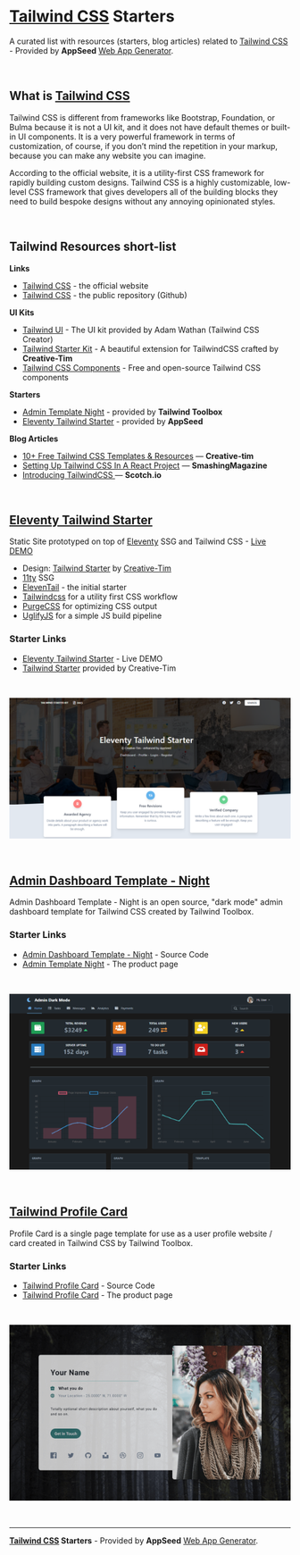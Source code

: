 # [Tailwind CSS](https://tailwindcss.com/) Starters

A curated list with resources (starters, blog articles) related to [Tailwind CSS](https://tailwindcss.com/) - Provided by **AppSeed** [Web App Generator](https://appseed.us/app-generator).

<br />

## What is [Tailwind CSS](https://tailwindcss.com/)

Tailwind CSS is different from frameworks like Bootstrap, Foundation, or Bulma because it is not a UI kit, and it does not have default themes or built-in UI components. It is a very powerful framework in terms of customization, of course, if you don’t mind the repetition in your markup, because you can make any website you can imagine.

According to the official website, it is a utility-first CSS framework for rapidly building custom designs. Tailwind CSS is a highly customizable, low-level CSS framework that gives developers all of the building blocks they need to build bespoke designs without any annoying opinionated styles.

<br />

## Tailwind Resources short-list

**Links**

- [Tailwind CSS](https://tailwindcss.com/) - the official website
- [Tailwind CSS](https://github.com/tailwindcss/tailwindcss) - the public repository (Github)

**UI Kits**

- [Tailwind UI](https://tailwindui.com/) - The UI kit provided by Adam Wathan (Tailwind CSS Creator)
- [Tailwind Starter Kit](https://www.creative-tim.com/learning-lab/tailwind-starter-kit/#/presentation) - A beautiful extension for TailwindCSS crafted by **Creative-Tim**
- [Tailwind CSS Components](https://github.com/app-generator/tailwind-css-components/) - Free and open-source Tailwind CSS components

**Starters**

- [Admin Template Night](https://www.tailwindtoolbox.com/templates/admin-template-night) - provided by **Tailwind Toolbox**
- [Eleventy Tailwind Starter](https://eleventy-tailwind-starter.appseed.us/) - provided by **AppSeed**

**Blog Articles**

- [10+ Free Tailwind CSS Templates & Resources](https://www.creative-tim.com/blog/web-development/free-tailwind-css-templates-resources/) ― **Creative-tim**
- [Setting Up Tailwind CSS In A React Project](https://www.smashingmagazine.com/2020/02/tailwindcss-react-project/) ― **SmashingMagazine**
- [Introducing TailwindCSS ](https://scotch.io/@paschaldev/introducing-tailwindcss) ― **Scotch.io**

<br />

## [Eleventy Tailwind Starter](https://eleventy-tailwind-starter.appseed.us/)

Static Site prototyped on top of [Eleventy](https://www.11ty.io/) SSG and Tailwind CSS - [Live DEMO](https://eleventy-tailwind-starter.appseed.us)

- Design: [Tailwind Starter](https://www.creative-tim.com/learning-lab/tailwind-starter-kit/) by [Creative-Tim](https://www.creative-tim.com)
- [11ty](https://www.11ty.io/) SSG
- [ElevenTail](https://github.com/philhawksworth/eleventail) - the initial starter
- [Tailwindcss](https://tailwindcss.com) for a utility first CSS workflow
- [PurgeCSS](https://www.purgecss.com/) for optimizing CSS output
- [UglifyJS](https://www.npmjs.com/package/uglify-js) for a simple JS build pipeline

### Starter Links

- [Eleventy Tailwind Starter](https://eleventy-tailwind-starter.appseed.us) - Live DEMO
- [Tailwind Starter](https://www.creative-tim.com/learning-lab/tailwind-starter-kit/) provided by Creative-Tim

<br />

![Eleventy Tailwind Starter- Open-Source Static Site Starter.](https://raw.githubusercontent.com/app-generator/static/master/products/eleventy-tailwind-starter-screen.png)

<br />

## [Admin Dashboard Template - Night](https://github.com/tailwindtoolbox/Admin-Template-Night)

Admin Dashboard Template - Night is an open source, "dark mode" admin dashboard template for Tailwind CSS created by Tailwind Toolbox.

### Starter Links

- [Admin Dashboard Template - Night](https://github.com/tailwindtoolbox/Admin-Template-Night) - Source Code
- [Admin Template Night](https://www.tailwindtoolbox.com/templates/admin-template-night) - The product page

<br />

![Admin Dashboard Template - Free Tailwind Starter.](https://raw.githubusercontent.com/app-generator/static/master/tailwind-css/tailwindtoolbox-admin-template-night.png)

<br />

## [Tailwind Profile Card](https://www.tailwindtoolbox.com/templates/profile-card)

Profile Card is a single page template for use as a user profile website / card created in Tailwind CSS by Tailwind Toolbox.

### Starter Links

- [Tailwind Profile Card](https://github.com/tailwindtoolbox/Profile-Card) - Source Code
- [Tailwind Profile Card](https://www.tailwindtoolbox.com/templates/profile-card) - The product page

<br />

![Tailwind Profile Card - Free Tailwind Starter.](https://raw.githubusercontent.com/app-generator/static/master/tailwind-css/tailwindtoolbox-profile-card.png)

<br />

---
**[Tailwind CSS](https://tailwindcss.com/) Starters** - Provided by **AppSeed** [Web App Generator](https://appseed.us/app-generator).
